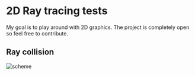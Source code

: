 # 2D Ray tracing tests
My goal is to play around with 2D graphics. The project is completely open so feel free to contribute.

## Ray collision
![scheme](https://github.com/FontyMcPython/ray_tracing/scheme.png)
